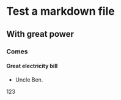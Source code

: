# Test a markdown file

## With great power

### Comes

#### Great electricity bill

- Uncle Ben.

123
